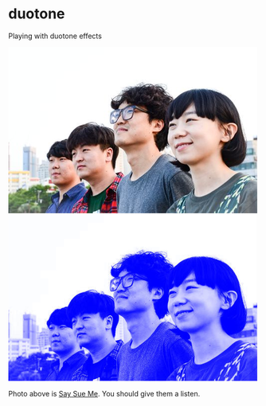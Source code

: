 # duotone

Playing with duotone effects

![](saysueme.jpg)
![](duo.jpg)

Photo above is [Say Sue Me](https://saysueme.bandcamp.com/). You should give them a listen.